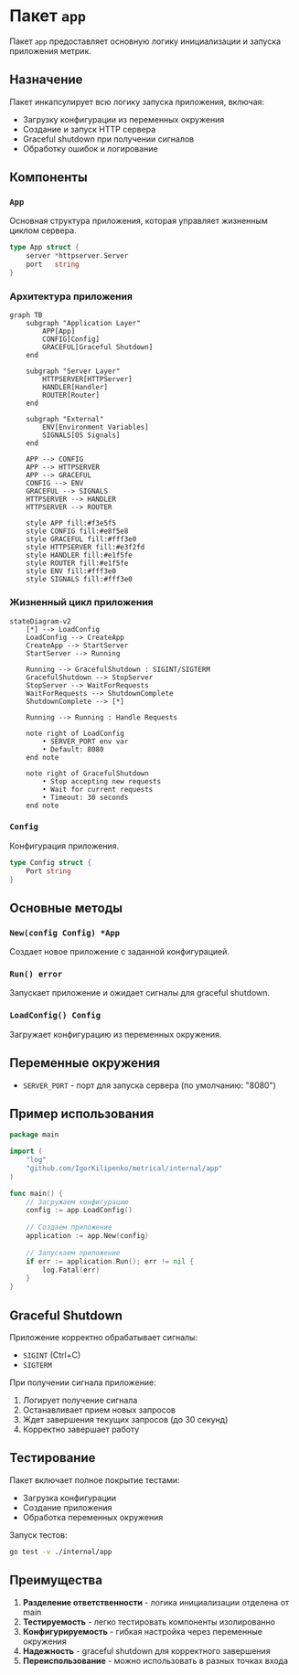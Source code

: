 # Пакет `app`

Пакет `app` предоставляет основную логику инициализации и запуска приложения метрик.

## Назначение

Пакет инкапсулирует всю логику запуска приложения, включая:
- Загрузку конфигурации из переменных окружения
- Создание и запуск HTTP сервера
- Graceful shutdown при получении сигналов
- Обработку ошибок и логирование

## Компоненты

### `App`
Основная структура приложения, которая управляет жизненным циклом сервера.

```go
type App struct {
    server *httpserver.Server
    port   string
}
```

### Архитектура приложения

```mermaid
graph TB
    subgraph "Application Layer"
        APP[App]
        CONFIG[Config]
        GRACEFUL[Graceful Shutdown]
    end
    
    subgraph "Server Layer"
        HTTPSERVER[HTTPServer]
        HANDLER[Handler]
        ROUTER[Router]
    end
    
    subgraph "External"
        ENV[Environment Variables]
        SIGNALS[OS Signals]
    end
    
    APP --> CONFIG
    APP --> HTTPSERVER
    APP --> GRACEFUL
    CONFIG --> ENV
    GRACEFUL --> SIGNALS
    HTTPSERVER --> HANDLER
    HTTPSERVER --> ROUTER
    
    style APP fill:#f3e5f5
    style CONFIG fill:#e8f5e8
    style GRACEFUL fill:#fff3e0
    style HTTPSERVER fill:#e3f2fd
    style HANDLER fill:#e1f5fe
    style ROUTER fill:#e1f5fe
    style ENV fill:#fff3e0
    style SIGNALS fill:#fff3e0
```

### Жизненный цикл приложения

```mermaid
stateDiagram-v2
    [*] --> LoadConfig
    LoadConfig --> CreateApp
    CreateApp --> StartServer
    StartServer --> Running
    
    Running --> GracefulShutdown : SIGINT/SIGTERM
    GracefulShutdown --> StopServer
    StopServer --> WaitForRequests
    WaitForRequests --> ShutdownComplete
    ShutdownComplete --> [*]
    
    Running --> Running : Handle Requests
    
    note right of LoadConfig
        • SERVER_PORT env var
        • Default: 8080
    end note
    
    note right of GracefulShutdown
        • Stop accepting new requests
        • Wait for current requests
        • Timeout: 30 seconds
    end note
```

### `Config`
Конфигурация приложения.

```go
type Config struct {
    Port string
}
```

## Основные методы

### `New(config Config) *App`
Создает новое приложение с заданной конфигурацией.

### `Run() error`
Запускает приложение и ожидает сигналы для graceful shutdown.

### `LoadConfig() Config`
Загружает конфигурацию из переменных окружения.

## Переменные окружения

- `SERVER_PORT` - порт для запуска сервера (по умолчанию: "8080")

## Пример использования

```go
package main

import (
    "log"
    "github.com/IgorKilipenko/metrical/internal/app"
)

func main() {
    // Загружаем конфигурацию
    config := app.LoadConfig()
    
    // Создаем приложение
    application := app.New(config)
    
    // Запускаем приложение
    if err := application.Run(); err != nil {
        log.Fatal(err)
    }
}
```

## Graceful Shutdown

Приложение корректно обрабатывает сигналы:
- `SIGINT` (Ctrl+C)
- `SIGTERM`

При получении сигнала приложение:
1. Логирует получение сигнала
2. Останавливает прием новых запросов
3. Ждет завершения текущих запросов (до 30 секунд)
4. Корректно завершает работу

## Тестирование

Пакет включает полное покрытие тестами:
- Загрузка конфигурации
- Создание приложения
- Обработка переменных окружения

Запуск тестов:
```bash
go test -v ./internal/app
```

## Преимущества

1. **Разделение ответственности** - логика инициализации отделена от main
2. **Тестируемость** - легко тестировать компоненты изолированно
3. **Конфигурируемость** - гибкая настройка через переменные окружения
4. **Надежность** - graceful shutdown для корректного завершения
5. **Переиспользование** - можно использовать в разных точках входа
